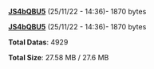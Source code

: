 [**JS4bQBU5**](/data/JS4bQBU5.txt) (25/11/22 - 14:36)- 1870 bytes

[**JS4bQBU5**](/data/JS4bQBU5.txt) (25/11/22 - 14:36)- 1870 bytes

**Total Datas**: 4929

**Total Size**: 27.58 MB / 27.6 MB